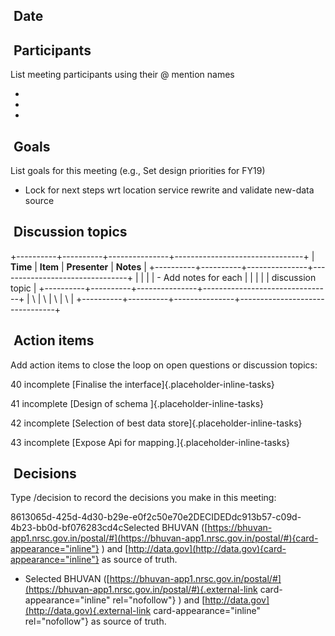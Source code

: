 ##  Date

##  Participants

List meeting participants using their @ mention names

- 
- 
- 

##  Goals

List goals for this meeting (e.g., Set design priorities for FY19)

- Lock for next steps wrt location service rewrite and validate new-data
  source

##  Discussion topics

+----------+----------+---------------+--------------------------------+
| **Time** | **Item** | **Presenter** | **Notes**                      |
+----------+----------+---------------+--------------------------------+
|          |          |               | - Add notes for each           |
|          |          |               |   discussion topic             |
+----------+----------+---------------+--------------------------------+
| \        | \        | \             | \                              |
+----------+----------+---------------+--------------------------------+

##  Action items

Add action items to close the loop on open questions or discussion
topics:

40 incomplete [Finalise the interface]{.placeholder-inline-tasks}

41 incomplete [Design of schema ]{.placeholder-inline-tasks}

42 incomplete [Selection of best data store]{.placeholder-inline-tasks}

43 incomplete [Expose Api for mapping.]{.placeholder-inline-tasks}

##  Decisions

Type /decision to record the decisions you make in this meeting:

8613065d-425d-4d30-b29e-e0f2c50e70e2DECIDEDdc913b57-c09d-4b23-bb0d-bf076283cd4cSelected
BHUVAN
([https://bhuvan-app1.nrsc.gov.in/postal/#](https://bhuvan-app1.nrsc.gov.in/postal/#){card-appearance="inline"}
) and [http://data.gov](http://data.gov){card-appearance="inline"} as
source of truth.

- Selected BHUVAN
  ([https://bhuvan-app1.nrsc.gov.in/postal/#](https://bhuvan-app1.nrsc.gov.in/postal/#){.external-link
  card-appearance="inline" rel="nofollow"} ) and
  [http://data.gov](http://data.gov){.external-link
  card-appearance="inline" rel="nofollow"} as source of truth.
